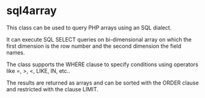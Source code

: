 # sql4array

This class can be used to query PHP arrays using an SQL dialect.

It can execute SQL SELECT queries on bi-dimensional array on which the first dimension is the row number and the second dimension the field names.

The class supports the WHERE clause to specify conditions using operators like =, >, <, LIKE, IN, etc..

The results are returned as arrays and can be sorted with the ORDER clause and restricted with the clause LIMIT.
